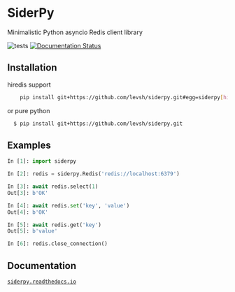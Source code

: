 # SiderPy

Minimalistic Python asyncio Redis client library

![tests](https://github.com/levsh/siderpy/workflows/tests/badge.svg)
[![Documentation Status](https://readthedocs.org/projects/siderpy/badge/?version=latest)](https://siderpy.readthedocs.io/en/latest/?badge=latest)
      
## Installation

hiredis support
```bash
    pip install git+https://github.com/levsh/siderpy.git#egg=siderpy[hiredis]
```

or pure python
```bash
  $ pip install git+https://github.com/levsh/siderpy.git
```

## Examples

```python
In [1]: import siderpy                                                                                                                                                                                

In [2]: redis = siderpy.Redis('redis://localhost:6379')                                                                                                                                                   

In [3]: await redis.select(1)                                                                                                                                                                           
Out[3]: b'OK'

In [4]: await redis.set('key', 'value')                                                                                                                                                                 
Out[4]: b'OK'

In [5]: await redis.get('key')                                                                                                                                                                          
Out[5]: b'value'

In [6]: redis.close_connection()
```

## Documentation

[`siderpy.readthedocs.io`](https://siderpy.readthedocs.io/en/latest/)
